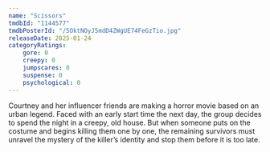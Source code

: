 ```yaml
---
name: "Scissors"
tmdbId: "1144577"
tmdbPosterId: "/5OktNOyJ5mdD4ZWgUE74FeGzTio.jpg"
releaseDate: 2025-01-24
categoryRatings:
    gore: 0
    creepy: 0
    jumpscares: 0
    suspense: 0
    psychological: 0
---
```

Courtney and her influencer friends are making a horror movie based on an urban legend.  Faced with an early start time the next day, the group decides to spend the night in a creepy, old house. But when someone puts on the costume and begins killing them one by one,  the remaining survivors must unravel the mystery of the killer’s identity and stop them before it is too late.
